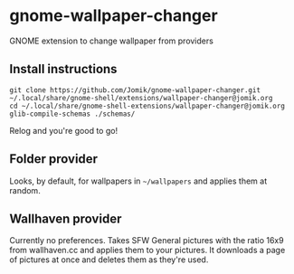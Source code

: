 # gnome-wallpaper-changer
GNOME extension to change wallpaper from providers

## Install instructions
```
git clone https://github.com/Jomik/gnome-wallpaper-changer.git ~/.local/share/gnome-shell/extensions/wallpaper-changer@jomik.org
cd ~/.local/share/gnome-shell-extensions/wallpaper-changer@jomik.org
glib-compile-schemas ./schemas/
```

Relog and you're good to go!

## Folder provider
Looks, by default, for wallpapers in `~/wallpapers` and applies them at random.

## Wallhaven provider
Currently no preferences.
Takes SFW General pictures with the ratio 16x9 from wallhaven.cc and applies them to your pictures.
It downloads a page of pictures at once and deletes them as they're used.
